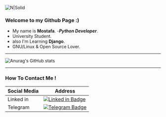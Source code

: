 ![N|Solid](https://i.pinimg.com/originals/e4/26/70/e426702edf874b181aced1e2fa5c6cde.gif)

### **Welcome to my Github Page :)**
- My name is **Mostafa**.
-**_Python Developer_**.
- University Student.
- also I'm Learning **Django**.
- GNU/Linux & Open Source Lover.


---
![Anurag's GitHub stats](https://github-readme-stats.vercel.app/api?username=mosihere&show_icons=true&theme=vue-dark)


---

### How To Contact Me !
| Social Media | Address |
| ------ | ------ |
| Linked in | [![Linked in Badge](https://img.shields.io/badge/-@Mostafa.khoshhal-skyblue?style=circle&labelColor=blue&logo=linkedin&logoColor=white&link=https://t.me/mosihere)](https://www.linkedin.com/in/mostafa-khoshhal-40765b192)  |
| Telegram |[![Telegram Badge](https://img.shields.io/badge/-@mosihere-skyblue?style=circle&labelColor=fff&logo=telegram&logoColor=white&link=https://t.me/mosihere)](https://t.me/mosihere) |
